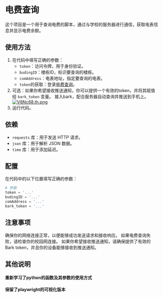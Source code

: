 # 电费查询

这个项目是一个用于查询电费的脚本，通过与学校的服务器进行通信，获取电表信息并显示电费余额。

## 使用方法

1. 在代码中填写正确的参数：
   - `token`：访问令牌，用于身份验证。
   - `budingID`：楼栋ID，标识要查询的楼栋。
   - `comAddress`：电表地址，指定要查询的电表。
   - `token`的获取：登录[电费查询](https://cz.gdou.edu.cn/#/gdhydxlogin)。
2. 可选：如果你希望接收推送通知，你可以提供一个有效的token，并将其赋值给 `bark_token` 变量。
   接入bark，配合服务器自动查询并推送到手机上。
[![V8Nc68.th.png](https://i.imgloc.com/2023/06/20/V8Nc68.th.png)](https://imgloc.com/i/V8Nc68)
3. 运行代码。

## 依赖

- `requests` 库：用于发送 HTTP 请求。
- `json` 库：用于解析 JSON 数据。
- `time` 库：用于添加延迟。

## 配置

在代码中的以下位置填写正确的参数：

```python
# 参数
token = '...'
budingID = '...'
comAddress = '...'
bark_token = '...'
```
## 注意事项
确保你的网络连接正常，以便能够成功发送请求和接收响应。
如果电费查询失败，请检查你的校园网连接。
如果你希望接收推送通知，请确保提供了有效的 Bark token，并且你的设备能够接收到推送通知。

## 其他说明
#### 重新学习了python的函数及其参数的使用方式
#### 保留了playwright的可视化版本
